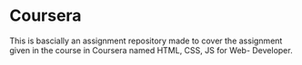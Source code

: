 # Coursera
This is bascially an assignment repository made to cover the assignment given in the course in Coursera named HTML, CSS, JS for Web- Developer. 
